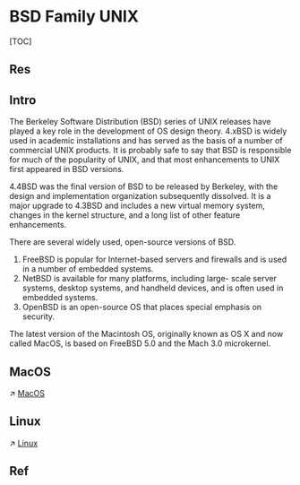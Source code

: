 # BSD Family UNIX

[TOC]



## Res


## Intro
The Berkeley Software Distribution (BSD) series of UNIX releases have played a key role in the development of OS design theory. 4.xBSD is widely used in academic installations and has served as the basis of a number of commercial UNIX products. It is probably safe to say that BSD is responsible for much of the popularity of UNIX, and that most enhancements to UNIX first appeared in BSD versions.

4.4BSD was the final version of BSD to be released by Berkeley, with the design and implementation organization subsequently dissolved. It is a major upgrade to 4.3BSD and includes a new virtual memory system, changes in the kernel structure, and a long list of other feature enhancements.

There are several widely used, open-source versions of BSD. 
1. FreeBSD is popular for Internet-based servers and firewalls and is used in a number of embedded systems. 
2. NetBSD is available for many platforms, including large- scale server systems, desktop systems, and handheld devices, and is often used in embedded systems.
3. OpenBSD is an open-source OS that places special emphasis on security.

The latest version of the Macintosh OS, originally known as OS X and now called MacOS, is based on FreeBSD 5.0 and the Mach 3.0 microkernel.


## MacOS
↗ [MacOS](../../Apple/MacOS/MacOS.md)


## Linux
↗ [Linux](../../Linux/Linux.md)



## Ref

